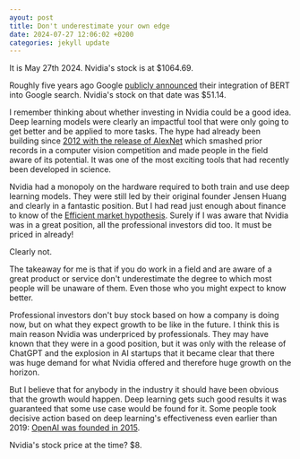 ```yaml
---
ayout: post
title: Don't underestimate your own edge
date: 2024-07-27 12:06:02 +0200
categories: jekyll update
---
```



It is May 27th 2024. Nvidia's stock is at $1064.69.

Roughly five years ago Google [publicly announced](https://blog.google/products/search/search-language-understanding-bert/) their integration of BERT into Google search. Nvidia's stock on that date was $51.14.

I remember thinking about whether investing in Nvidia could be a good idea. Deep learning models were clearly an impactful tool that were only going to get better and be applied to more tasks. The hype had already been building since [2012 with the release of AlexNet](https://en.wikipedia.org/wiki/AlexNet) which smashed prior records in a computer vision competition and made people in the field aware of its potential. It was one of the most exciting tools that had recently been developed in science.

Nvidia had a monopoly on the hardware required to both train and use deep learning models. They were still led by their original founder Jensen Huang and clearly in a fantastic position.
But I had read just enough about finance to know of the [Efficient market hypothesis](https://en.wikipedia.org/wiki/Efficient-market_hypothesis). Surely if I was aware that Nvidia was in a great position, all the professional investors did too. It must be priced in already!

Clearly not.

The takeaway for me is that if you do work in a field and are aware of a great product or service don't underestimate the degree to which most people will be unaware of them. Even those who you might expect to know better.

Professional investors don't buy stock based on how a company is doing now, but on what they expect growth to be like in the future. I think this is main reason Nvidia was underpriced by professionals. They may have known that they were in a good position, but it was only with the release of ChatGPT and the explosion in AI startups that it became clear that there was huge demand for what Nvidia offered and therefore huge growth on the horizon.

But I believe that for anybody in the industry it should have been obvious that the growth would happen. Deep learning gets such good results it was guaranteed that some use case would be found for it. Some people took decisive action based on deep learning's effectiveness even earlier than 2019: [OpenAI was founded in 2015](https://en.wikipedia.org/wiki/OpenAI).

Nvidia's stock price at the time? $8.
